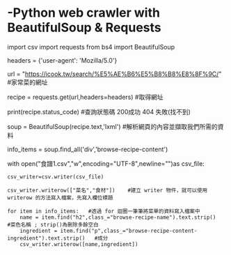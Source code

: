 # -Python web crawler with BeautifulSoup &amp; Requests 
import csv
import requests
from bs4 import BeautifulSoup

headers = {'user-agent': 'Mozilla/5.0'}

url = "https://icook.tw/search/%E5%AE%B6%E5%B8%B8%E8%8F%9C/"  #家常菜的網址

recipe = requests.get(url,headers=headers)  #取得網址
           
print(recipe.status_code)    #查詢狀態碼   200成功   404 失敗(找不到)

soup = BeautifulSoup(recipe.text,'lxml')   #解析網頁的內容並擷取我們所需的資料

info_items = soup.find_all('div','browse-recipe-content')

with open("食譜1.csv","w",encoding="UTF-8",newline="")as csv_file:

    csv_writer=csv.writer(csv_file)
    
    csv_writer.writerow(["菜名","食材"])    #建立 writer 物件，就可以使用 writerow 的方法寫入檔案，先寫入欄位標題

    for item in info_items:   #透過 for 迴圈一筆筆將菜單的資料寫入檔案中
        name = item.find("h2",class_="browse-recipe-name").text.strip()    #菜色名稱 ; strip()為刪除多餘空白
        ingredient = item.find("p",class_="browse-recipe-content-ingredient").text.strip()   #成分
        csv_writer.writerow([name,ingredient])
        
